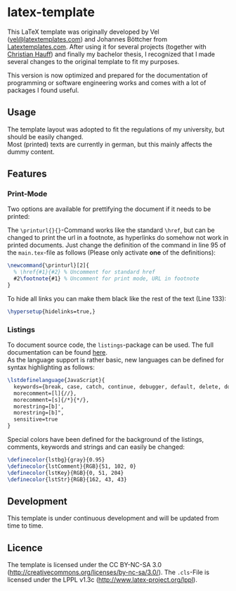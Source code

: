 # latex-template

This LaTeX template was originally developed by Vel (vel@latextemplates.com) and Johannes Böttcher from [Latextemplates.com](http://www.latextemplates.com/template/masters-doctoral-thesis). After using it for several projects (together with [Christian Hauff](https://github.com/christianhauff)) and finally my bachelor thesis, I recognized that I made several changes to the original template to fit my purposes.

This version is now optimized and prepared for the documentation of programming or software engineering works and comes with a lot of packages I found useful.

## Usage

The template layout was adopted to fit the regulations of my university, but should be easily changed.  
Most (printed) texts are currently in german, but this mainly affects the dummy content.

## Features

### Print-Mode

Two options are available for prettifying the document if it needs to be printed:

The `\printurl{}{}`-Command works like the standard `\href`, but can be changed to print the url in a footnote, as hyperlinks do somehow not work in printed documents. Just change the definition of the command in line 95 of the `main.tex`-file as follows (Please only activate **one** of the definitions):

```tex
\newcommand{\printurl}[2]{
  % \href{#1}{#2} % Uncomment for standard href
  #2\footnote{#1} % Uncomment for print mode, URL in footnote
}
```

To hide all links you can make them black like the rest of the text (Line 133):

```tex
\hypersetup{hidelinks=true,}
```

### Listings

To document source code, the `listings`-package can be used. The full documentation can be found [here](http://mirror.utexas.edu/ctan/macros/latex/contrib/listings/listings.pdf).  
As the language support is rather basic, new languages can be defined for syntax highlighting as follows:

```tex
\lstdefinelanguage{JavaScript}{
  keywords={break, case, catch, continue, debugger, default, delete, do, else, false, finally, for, function, if, in, instanceof, new, null, return, switch, this, throw, true, try, typeof, var, void, while, with},
  morecomment=[l]{//},
  morecomment=[s]{/*}{*/},
  morestring=[b]',
  morestring=[b]",
  sensitive=true
}
```

Special colors have been defined for the background of the listings, comments, keywords and strings and can easily be changed:

```tex
\definecolor{lstbg}{gray}{0.95}
\definecolor{lstComment}{RGB}{51, 102, 0}
\definecolor{lstKey}{RGB}{0, 51, 204}
\definecolor{lstStr}{RGB}{162, 43, 43}
```

## Development

This template is under continuous development and will be updated from time to time.

## Licence

The template is licensed under the CC BY-NC-SA 3.0 (http://creativecommons.org/licenses/by-nc-sa/3.0/). The `.cls`-File is licensed under the LPPL v1.3c (http://www.latex-project.org/lppl).

